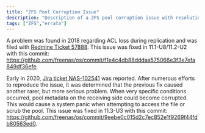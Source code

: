 ```yaml
---
title: "ZFS Pool Corruption Issue"
description: "Description of a ZFS pool corruption issue with resolutions."
tags: ["ZFS","errata"]
---
```


A problem was found in 2018 regarding ACL loss during replication and was filed with [Redmine Ticket 57888](https://redmine.ixsystems.com/issues/57888). This issue was fixed in 11.1-U8/11.2-U2 with this commit: https://github.com/freenas/os/commit/f1e4c4db88dddaa575066e3f3e7efa849df36efe.

Early in 2020, [Jira ticket NAS-102541](https://jira.ixsystems.com/browse/NAS-102541) was reported. After numerous efforts to reproduce the issue, it was determined that the previous fix caused another rarer, but more serious problem. When very specific conditions occurred, pool metadata on the receiving side could become corrupted. This would cause a system panic when attempting to access the file or scrub the pool. This issue was fixed in 11.3-U3 with this commit: https://github.com/freenas/os/commit/9eebe0c015d2c7ec852e1f9269f44fdb80563ed0.

